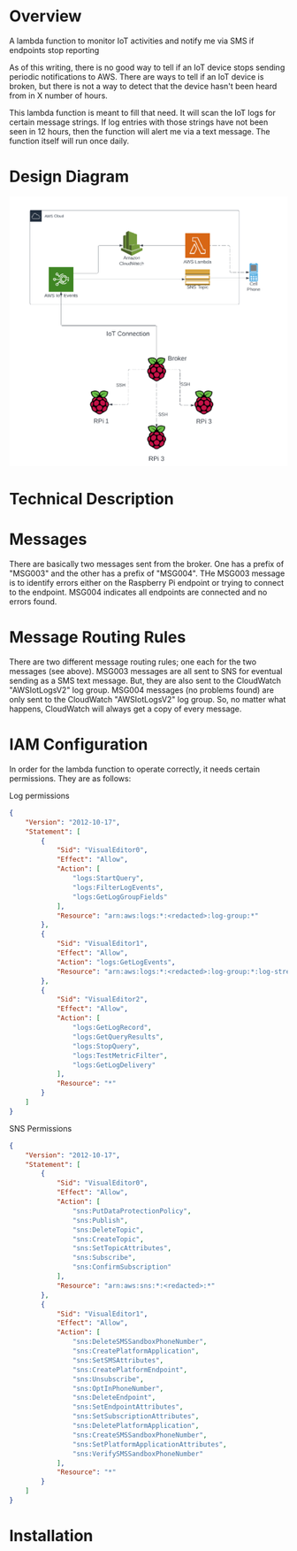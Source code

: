 # Overview
A lambda function to monitor IoT activities and notify me via SMS if endpoints stop reporting

As of this writing, there is no good way to tell if an IoT device stops sending periodic notifications to AWS. There 
are ways to tell if an IoT device is broken, but there is not a way to detect that the device hasn't been heard from
in X number of hours.  

This lambda function is meant to fill that need.  It will scan the IoT logs for certain message strings.  If log entries 
with those strings have not been seen in 12 hours, then the function will alert me via a text message. The function 
itself will run once daily.

# Design Diagram
![](.README_images/basic-design.png)

# Technical Description


# Messages 
There are basically two messages sent from the broker.  One has a prefix of "MSG003" and the other has a prefix of 
"MSG004".  THe MSG003 message is to identify errors either on the Raspberry Pi endpoint or trying to connect to the 
endpoint.  MSG004 indicates all endpoints are connected and no errors found.

# Message Routing Rules 
There are two different message routing rules; one each for the two messages (see above). MSG003 messages are all sent to SNS for eventual
sending as a SMS text message.  But, they are also sent to the CloudWatch "AWSIotLogsV2" log group. MSG004 messages (no problems found) are
only sent to the CloudWatch "AWSIotLogsV2" log group. So, no matter what happens, CloudWatch will always get a copy of every message.

# IAM Configuration
In order for the lambda function to operate correctly, it needs certain permissions.  They are as follows:

Log  permissions
```json
{
    "Version": "2012-10-17",
    "Statement": [
        {
            "Sid": "VisualEditor0",
            "Effect": "Allow",
            "Action": [
                "logs:StartQuery",
                "logs:FilterLogEvents",
                "logs:GetLogGroupFields"
            ],
            "Resource": "arn:aws:logs:*:<redacted>:log-group:*"
        },
        {
            "Sid": "VisualEditor1",
            "Effect": "Allow",
            "Action": "logs:GetLogEvents",
            "Resource": "arn:aws:logs:*:<redacted>:log-group:*:log-stream:*"
        },
        {
            "Sid": "VisualEditor2",
            "Effect": "Allow",
            "Action": [
                "logs:GetLogRecord",
                "logs:GetQueryResults",
                "logs:StopQuery",
                "logs:TestMetricFilter",
                "logs:GetLogDelivery"
            ],
            "Resource": "*"
        }
    ]
}
```

SNS Permissions
```json
{
    "Version": "2012-10-17",
    "Statement": [
        {
            "Sid": "VisualEditor0",
            "Effect": "Allow",
            "Action": [
                "sns:PutDataProtectionPolicy",
                "sns:Publish",
                "sns:DeleteTopic",
                "sns:CreateTopic",
                "sns:SetTopicAttributes",
                "sns:Subscribe",
                "sns:ConfirmSubscription"
            ],
            "Resource": "arn:aws:sns:*:<redacted>:*"
        },
        {
            "Sid": "VisualEditor1",
            "Effect": "Allow",
            "Action": [
                "sns:DeleteSMSSandboxPhoneNumber",
                "sns:CreatePlatformApplication",
                "sns:SetSMSAttributes",
                "sns:CreatePlatformEndpoint",
                "sns:Unsubscribe",
                "sns:OptInPhoneNumber",
                "sns:DeleteEndpoint",
                "sns:SetEndpointAttributes",
                "sns:SetSubscriptionAttributes",
                "sns:DeletePlatformApplication",
                "sns:CreateSMSSandboxPhoneNumber",
                "sns:SetPlatformApplicationAttributes",
                "sns:VerifySMSSandboxPhoneNumber"
            ],
            "Resource": "*"
        }
    ]
}
```

# Installation
